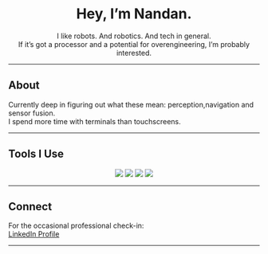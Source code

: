 <h1 align="center">Hey, I’m Nandan.</h1>

<p align="center">
  I like robots. And robotics. And tech in general. <br/>
  If it’s got a processor and a potential for overengineering, I’m probably interested.
</p>

---

## About

Currently deep in figuring out what these mean: perception,navigation and sensor fusion.  
I spend more time with terminals than touchscreens.  
<!--To me, `git push` is just another form of self-expression. -->

---

## Tools I Use

<!-- Badges generated via shields.io -->
<p align="center">
  <img src="https://img.shields.io/badge/C++-black?style=flat-square&logo=c%2B%2B&logoColor=red" />
  <img src="https://img.shields.io/badge/Python-white?style=flat-square&logo=python&logoColor=red" />
  <img src="https://img.shields.io/badge/ROS-black?style=flat-square&logo=ros&logoColor=white" />
  <img src="https://img.shields.io/badge/OpenCV-white?style=flat-square&logo=opencv&logoColor=black" />
</p>

---

## Connect

For the occasional professional check-in:  
[LinkedIn Profile](linkedin.com/in/nandan-natesan)

---
